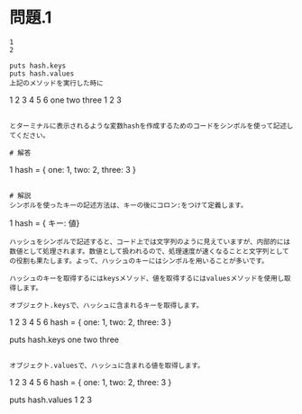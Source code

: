 # 問題.1
```
1
2

puts hash.keys
puts hash.values
上記のメソッドを実行した時に

```
1
2
3
4
5
6
one
two
three
1
2
3
```

とターミナルに表示されるような変数hashを作成するためのコードをシンボルを使って記述してください。

# 解答
```
1
hash = { one: 1, two: 2, three: 3 }
```

# 解説
シンボルを使ったキーの記述方法は、キーの後にコロン:をつけて定義します。

```
1
hash = { キー: 値}
```
ハッシュをシンボルで記述すると、コード上では文字列のように見えていますが、内部的には数値として処理されます。数値として扱われるので、処理速度が速くなることと文字列としての役割も果たします。よって、ハッシュのキーにはシンボルを用いることが多いです。

ハッシュのキーを取得するにはkeysメソッド、値を取得するにはvaluesメソッドを使用し取得します。

オブジェクト.keysで、ハッシュに含まれるキーを取得します。

```
1
2
3
4
5
6
hash = { one: 1, two: 2, three: 3 }

puts hash.keys
one
two
three
```

オブジェクト.valuesで、ハッシュに含まれる値を取得します。

```
1
2
3
4
5
6
hash = { one: 1, two: 2, three: 3 }

puts hash.values
1
2
3
```
